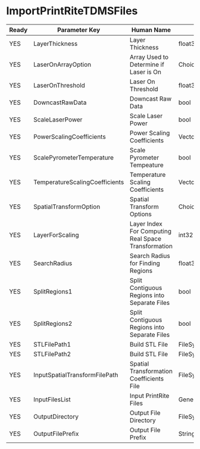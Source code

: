 # ImportPrintRiteTDMSFiles

| Ready | Parameter Key | Human Name | Parameter Type | Parameter Class |
|-------|---------------|------------|-----------------|----------------|
| YES | LayerThickness | Layer Thickness | float32 | Float32Parameter |
| YES | LaserOnArrayOption | Array Used to Determine if Laser is On | ChoicesParameter::ValueType | ChoicesParameter |
| YES | LaserOnThreshold | Laser On Threshold | float32 | Float32Parameter |
| YES | DowncastRawData | Downcast Raw Data | bool | BoolParameter |
| YES | ScaleLaserPower | Scale Laser Power | bool | BoolParameter |
| YES | PowerScalingCoefficients | Power Scaling Coefficients | VectorFloat32Parameter::ValueType | VectorFloat32Parameter |
| YES | ScalePyrometerTemperature | Scale Pyrometer Tempeature | bool | BoolParameter |
| YES | TemperatureScalingCoefficients | Temperature Scaling Coefficients | VectorFloat32Parameter::ValueType | VectorFloat32Parameter |
| YES | SpatialTransformOption | Spatial Transform Options | ChoicesParameter::ValueType | ChoicesParameter |
| YES | LayerForScaling | Layer Index For Computing Real Space Transformation | int32 | Int32Parameter |
| YES | SearchRadius | Search Radius for Finding Regions | float32 | Float32Parameter |
| YES | SplitRegions1 | Split Contiguous Regions into Separate Files | bool | BoolParameter |
| YES | SplitRegions2 | Split Contiguous Regions into Separate Files | bool | BoolParameter |
| YES | STLFilePath1 | Build STL File | FileSystemPathParameter::ValueType | FileSystemPathParameter |
| YES | STLFilePath2 | Build STL File | FileSystemPathParameter::ValueType | FileSystemPathParameter |
| YES | InputSpatialTransformFilePath | Spatial Transformation Coefficients File | FileSystemPathParameter::ValueType | FileSystemPathParameter |
| YES | InputFilesList | Input PrintRite Files | GeneratedFileListParameter::ValueType | GeneratedFileListParameter |
| YES | OutputDirectory | Output File Directory | FileSystemPathParameter::ValueType | FileSystemPathParameter |
| YES | OutputFilePrefix | Output File Prefix | StringParameter::ValueType | StringParameter |
